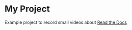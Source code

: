 # My Project

Example project to record small videos about [Read the Docs](https://readthedocs.org)
